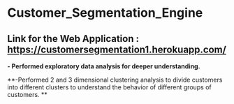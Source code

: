 # Customer_Segmentation_Engine
## Link for the Web Application : https://customersegmentation1.herokuapp.com/

**- Performed exploratory data analysis for deeper understanding.**

**-Performed 2 and 3 dimensional clustering analysis to divide customers into different clusters to understand 
   the behavior of different groups of customers. **
